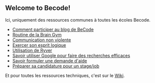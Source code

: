 ## Welcome to Becode!

Ici, uniquement des ressources communes à toutes les écoles Becode. 

- [Comment participer au blog de BeCode](BlogBecode.md)
- [Routine de la Brain Gym](BrainGymRoutine.md)
- [Communication non violente](CommunicationNonViolente.md)
- [Exercer son esprit logique](EspritLogique.md)
- [Utilisation de Ryver](ryver.md)
- [Savoir utiliser Google pour faire des recherches efficaces](UtiliserGoogle.md)
- [Savoir formuler une demande d'aide](ObtenirAide.md)
- [Préparer sa candidature pour un stage/job](preparersacandidature.md)

Et pour toutes les ressources techniques, c'est sur le [Wiki](https://github.com/becodeorg/BeCode/wiki).
